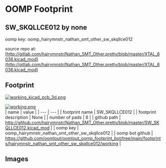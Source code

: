 # OOMP Footprint  
## SW_SKQLLCE012  by none  
  
oomp key: oomp_hairymnstr_nathan_smt_other_sw_skqllce012  
  
source repo at: [http://gitlab.com/hairymnstr/Nathan_SMT_Other.pretty/blob/master/XTAL_6036.kicad_mod](http://gitlab.com/hairymnstr/Nathan_SMT_Other.pretty/blob/master/XTAL_6036.kicad_mod)  
## Footprint  
  
[![working_kicad_pcb_3d.png](working_kicad_pcb_3d_600.png)](working_kicad_pcb_3d.png)  
  
[![working.png](working_600.png)](working.png)  
| name | value | 
| --- | --- | 
| footprint name | SW_SKQLLCE012 | 
| footprint description | None | 
| number of pads | 6 | 
| github path | http://github.com/hairymnstr/Nathan_SMT_Other.pretty/blob/master/SW_SKQLLCE012.kicad_mod | 
| oomp key | oomp_hairymnstr_nathan_smt_other_sw_skqllce012 | 
| oomp bot github | https://github.com/oomlout/oomlout_oomp_footprint_bot/tree/main/footprints/hairymnstr_nathan_smt_other_sw_skqllce012/working | 
## Images  
